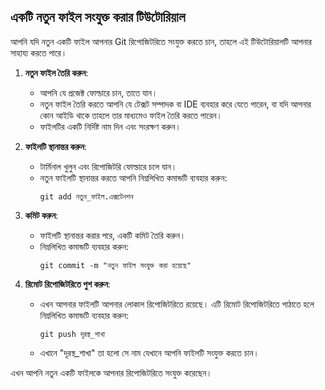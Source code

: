 ## একটি নতুন ফাইল সংযুক্ত করার টিউটোরিয়াল

আপনি যদি নতুন একটি ফাইল আপনার Git রিপোজিটরিতে সংযুক্ত করতে চান, তাহলে এই টিউটোরিয়ালটি আপনার সাহায্য করতে পারে।

1. **নতুন ফাইল তৈরি করুন**:
   - আপনি যে প্রজেক্ট ফোল্ডারে চান, তাতে যান।
   - নতুন ফাইল তৈরি করতে আপনি যে টেক্সট সম্পাদক বা IDE ব্যবহার করে যেতে পারেন, বা যদি আপনার কোন আইডি থাকে তাহলে তার মাধ্যমেও ফাইল তৈরি করতে পারেন।
   - ফাইলটির একটি নির্দিষ্ট নাম দিন এবং সংরক্ষণ করুন।

2. **ফাইলটি স্থানান্তর করুন**:
   - টার্মিনাল খুলুন এবং রিপোজিটরি ফোল্ডারে চলে যান।
   - নতুন ফাইলটি স্থানান্তর করতে আপনি নিম্নলিখিত কমান্ডটি ব্যবহার করুন:
     ```
     git add নতুন_ফাইল.এক্সটেনশন
     ```

3. **কমিট করুন**:
   - ফাইলটি স্থানান্তর করার পরে, একটি কমিট তৈরি করুন।
   - নিম্নলিখিত কমান্ডটি ব্যবহার করুন:
     ```
     git commit -m "নতুন ফাইল সংযুক্ত করা হয়েছে"
     ```

4. **রিমোট রিপোজিটরিতে পুশ করুন**:
   - এখন আপনার ফাইলটি আপনার লোকাল রিপোজিটরিতে রয়েছে। এটি রিমোট রিপোজিটরিতে পাঠাতে হলে নিম্নলিখিত কমান্ডটি ব্যবহার করুন:
     ```
     git push দূরস্থ_শাখা
     ```
   - এখানে "দূরস্থ_শাখা" তা হলো সে নাম যেখানে আপনি ফাইলটি সংযুক্ত করতে চান।

এখন আপনি নতুন একটি ফাইলকে আপনার রিপোজিটরিতে সংযুক্ত করেছেন।
